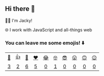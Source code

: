 ## Hi there 👋

👨‍💻 I'm Jacky!

🌐 I work with JavaScript and all-things web

### You can leave me some emojis! ⬇️
<table>
<tr align="center">
  <td><a href="https://jackyef.vercel.app/api/addmoji?type=👋">👋</a></td>
  <td><a href="https://jackyef.vercel.app/api/addmoji?type=👍">👍</a></td>
  <td><a href="https://jackyef.vercel.app/api/addmoji?type=👊">👊</a></td>
  <td><a href="https://jackyef.vercel.app/api/addmoji?type=❤️">❤️</a></td>
  <td><a href="https://jackyef.vercel.app/api/addmoji?type=😂">😂</a></td>
  <td><a href="https://jackyef.vercel.app/api/addmoji?type=🤓">🤓</a></td>
  <td><a href="https://jackyef.vercel.app/api/addmoji?type=😎">😎</a></td>
  <td><a href="https://jackyef.vercel.app/api/addmoji?type=😛">😛</a></td>
  <td><a href="https://jackyef.vercel.app/api/addmoji?type=🙃">🙃</a></td>
  <td><a href="https://jackyef.vercel.app/api/addmoji?type=😉">😉</a></td>
</tr>
<tr align="center">
  <td><a href="https://jackyef.vercel.app/api/addmoji?type=👋"><span id="count-👋">3</span></a></td>
  <td><a href="https://jackyef.vercel.app/api/addmoji?type=👍"><span id="count-👍">2</span></a></td>
  <td><a href="https://jackyef.vercel.app/api/addmoji?type=👊"><span id="count-👊">6</span></a></td>
  <td><a href="https://jackyef.vercel.app/api/addmoji?type=❤️"><span id="count-❤️">5</span></a></td>
  <td><a href="https://jackyef.vercel.app/api/addmoji?type=😂"><span id="count-😂">0</span></a></td>
  <td><a href="https://jackyef.vercel.app/api/addmoji?type=🤓"><span id="count-🤓">1</span></a></td>
  <td><a href="https://jackyef.vercel.app/api/addmoji?type=😎"><span id="count-😎">0</span></a></td>
  <td><a href="https://jackyef.vercel.app/api/addmoji?type=😛"><span id="count-😛">0</span></a></td>
  <td><a href="https://jackyef.vercel.app/api/addmoji?type=🙃"><span id="count-🙃">0</span></a></td>
  <td><a href="https://jackyef.vercel.app/api/addmoji?type=😉"><span id="count-😉">‍0</span></a></td>
</tr>
</table>

<!--
**jackyef/jackyef** is a ✨ _special_ ✨ repository because its `README.md` (this file) appears on your GitHub profile.

Here are some ideas to get you started:

- 🔭 I’m currently working on ...
- 🌱 I’m currently learning ...
- 👯 I’m looking to collaborate on ...
- 🤔 I’m looking for help with ...
- 💬 Ask me about ...
- 📫 How to reach me: ...
- 😄 Pronouns: ...
- ⚡ Fun fact: ...
-->
